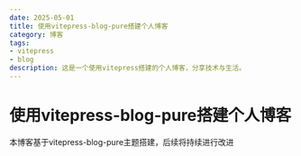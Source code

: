 ```yaml
---
date: 2025-05-01
title: 使用vitepress-blog-pure搭建个人博客
category: 博客
tags:
- vitepress
- blog
description: 这是一个使用vitepress搭建的个人博客，分享技术与生活。
---
```


# 使用vitepress-blog-pure搭建个人博客

本博客基于vitepress-blog-pure主题搭建，后续将持续进行改进